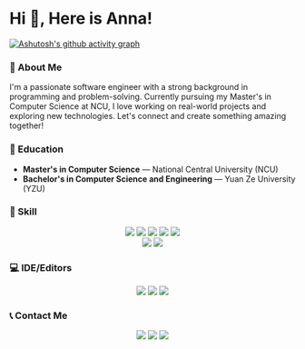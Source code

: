# Hi 👋, Here is Anna!

[![Ashutosh's github activity graph](https://github-readme-activity-graph.vercel.app/graph?username=AnnaChen1228&theme=react)](https://github.com/ashutosh00710/github-readme-activity-graph)

### 💼 About Me
I'm a passionate software engineer with a strong background in programming and problem-solving. Currently pursuing my Master's in Computer Science at NCU, I love working on real-world projects and exploring new technologies. Let's connect and create something amazing together!

### 🏫 Education
- **Master's in Computer Science** — National Central University (NCU)
- **Bachelor's in Computer Science and Engineering** — Yuan Ze University (YZU)

### 🔨 Skill

<div style="text-align:center;">
    <img src="https://img.shields.io/badge/python-3670A0?style=for-the-badge&logo=python&logoColor=ffdd54"> 
    <img src="https://img.shields.io/badge/c++-%2300599C.svg?style=for-the-badge&logo=c%2B%2B&logoColor=white"> 
    <img src="https://img.shields.io/badge/java-%23ED8B00.svg?style=for-the-badge&logo=openjdk&logoColor=white"> 
    <img src="https://img.shields.io/badge/html5-%23E34F26.svg?style=for-the-badge&logo=html5&logoColor=white"> 
    <img src="https://img.shields.io/badge/javascript-%23323330.svg?style=for-the-badge&logo=javascript&logoColor=%23F7DF1E">
</div>

<div style="text-align:center;">
    <img src="https://img.shields.io/badge/Microsoft%20SQL%20Server-CC2927?style=for-the-badge&logo=microsoft%20sql%20server&logoColor=white"> 
    <img src="https://img.shields.io/badge/mysql-4479A1.svg?style=for-the-badge&logo=mysql&logoColor=white"> 
</div>

### 💻 IDE/Editors

<div style="text-align:center;">
    <img src="https://img.shields.io/badge/Visual%20Studio%20Code-0078d7.svg?style=for-the-badge&logo=visual-studio-code&logoColor=white"> 
    <img src="https://img.shields.io/badge/Visual%20Studio-5C2D91.svg?style=for-the-badge&logo=visual-studio&logoColor=white"> 
    <img src="https://img.shields.io/badge/Google%20Colab-%23F9A825.svg?style=for-the-badge&logo=googlecolab&logoColor=white">
</div>

### 📞 Contact Me

<div style="text-align:center;">
    <a href="https://github.com/AnnaChen1228"><img src="https://img.shields.io/badge/github-%23121011.svg?style=for-the-badge&logo=github&logoColor=white"></a> 
    <a href="mailto:angelachen572@gmail.com"><img src="https://img.shields.io/badge/Gmail-D14836?style=for-the-badge&logo=gmail&logoColor=white"></a> 
    <a href="https://www.linkedin.com/in/anna-chen-5a93a3300/"><img src="https://img.shields.io/badge/linkedin-%230077B5.svg?style=for-the-badge&logo=linkedin&logoColor=white"></a>
</div>
